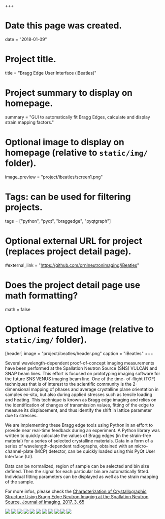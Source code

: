 +++
# Date this page was created.
date = "2018-01-09"

# Project title.
title = "Bragg Edge User Interface (iBeatles)"

# Project summary to display on homepage.
summary = "GUI to automatically fit Bragg Edges, calculate and display strain mapping factors."

# Optional image to display on homepage (relative to `static/img/` folder).
image_preview = "project/ibeatles/screen1.png"

# Tags: can be used for filtering projects.
tags = ["python", "pyqt", "braggedge", "pyqtgraph"]

# Optional external URL for project (replaces project detail page).
#external_link = "https://github.com/ornlneutronimaging/iBeatles"

# Does the project detail page use math formatting?
math = false

# Optional featured image (relative to `static/img/` folder).
[header]
image = "project/ibeatles/header.png"
caption = "iBeatles"
+++

Several wavelength-dependent proof-of-concept imaging measurements have been performed at the Spallation Neutron
Source (SNS) VULCAN and SNAP beam lines. This effort is focused on prototyping imaging software for the future SNS
VENUS imaging beam line. One of the time- of-flight (TOF) techniques that is of interest to the scientific community
is the 2-dimensional mapping of phases and average crystalline plane orientation in samples ex-situ, but also during
applied stresses such as tensile loading and heating. This technique is known as Bragg edge imaging and relies on the
identification of changes of transmission values, fitting of the edge to measure its displacement, and thus identify
the shift in lattice parameter due to stresses.

We are implementing these Bragg edge tools using Python in an effort to provide near real-time feedback during an
experiment. A Python library was written to quickly calculate the values of Bragg edges (in the strain-free material)
 for a series of selected crystalline materials. Data in a form of a series of wavelength-dependent radiographs,
 obtained with an micro-channel-plate (MCP) detector, can be quickly loaded using this PyQt User Interface (UI).

Data can be normalized, region of sample can be selected and bin size defined. Then the signal for each particular
bin are automatically fitted. Individual fitting parameters can be displayed as well as the strain mapping of the sample.

For more infos, please check the [Characterization of Crystallographic Structure Using Bragg Edge Neutron Imaging at the Spallation
Neutron Source, Journal of Imaging, 2017, 3, 65](http://www.mdpi.com/2313-433X/3/4/65/htm)


<img src='/img/project/ibeatles/screen1.png' />
<img src='/img/project/ibeatles/screen2.png' />
<img src='/img/project/ibeatles/screen3.png' />
<img src='/img/project/ibeatles/screen4.png' />
<img src='/img/project/ibeatles/screen5.png' />
<img src='/img/project/ibeatles/screen6.png' />
<img src='/img/project/ibeatles/screen7.png' />
<img src='/img/project/ibeatles/screen8.png' />
<img src='/img/project/ibeatles/screen9.png' />
<img src='/img/project/ibeatles/screen10.png' />
<img src='/img/project/ibeatles/screen11.png' />



<html lang="en-us">
<head>
		<script type='text/javascript' src='http://ajax.googleapis.com/ajax/libs/jquery/1.11.1/jquery.min.js'></script>
        <script type='text/javascript' src='/unitegallery/js/unitegallery.min.js'></script>
		<link rel='stylesheet' href='/unitegallery/css/unite-gallery.css' type='text/css' />
		<script type='text/javascript' src='/unitegallery/themes/default/ug-theme-default.js'></script>
		<link rel='stylesheet' href='/unitegallery/themes/default/ug-theme-default.css' type='text/css' />

</head>
<body>
<div id="gallery" style="display:none;">

			<img alt="Image 1 Title" src="/img/project/ibeatles/screen1.png"
				data-image="/img/project/ibeatles/screen1.png"
				data-description="Image 1 Description">

			<img alt="Image 2 Title" src="/img/project/ibeatles/screen2.png"
				data-image="/img/project/ibeatles/screen2.png
				data-description="Image 2 Description">

		</div>

<script type="text/javascript">

			jQuery(document).ready(function(){
                jQuery("#gallery").unitegallery({
		    		gallery_theme: "compact"
    			});

			});

		</script>
</body>
</html>